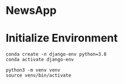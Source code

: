 # NewsApp

# Initialize Environment

```shell
conda create -n django-env python=3.8
conda activate django-env
```

```shell
python3 -m venv venv
source venv/bin/activate
```
